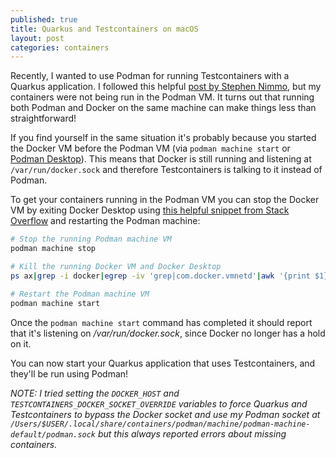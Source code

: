 ```yaml
---
published: true
title: Quarkus and Testcontainers on macOS
layout: post
categories: containers
---
```


Recently, I wanted to use Podman for running Testcontainers with a Quarkus application. I followed this helpful [post by Stephen Nimmo](https://stephennimmo.com/using-podman-with-quarkus-and-testcontainers-on-macos/), but my containers were not being run in the Podman VM. It turns out that running both Podman and Docker on the same machine can make things less than straightforward!

If you find yourself in the same situation it's probably because you started the Docker VM before the Podman VM (via `podman machine start` or [Podman Desktop](https://podman-desktop.io/)). This means that Docker is still running and listening at `/var/run/docker.sock` and therefore Testcontainers is talking to it instead of Podman. 

To get your containers running in the Podman VM you can stop the Docker VM by exiting Docker Desktop using [this helpful snippet from Stack Overflow](https://stackoverflow.com/a/68549332) and restarting the Podman machine:

```bash
# Stop the running Podman machine VM
podman machine stop

# Kill the running Docker VM and Docker Desktop
ps ax|grep -i docker|egrep -iv 'grep|com.docker.vmnetd'|awk '{print $1}'|xargs kill

# Restart the Podman machine VM
podman machine start
```

Once the `podman machine start` command has completed it should report that it's listening on */var/run/docker.sock*, since Docker no longer has a hold on it.

You can now start your Quarkus application that uses Testcontainers, and they'll be run using Podman!

*NOTE: I tried setting the `DOCKER_HOST` and `TESTCONTAINERS_DOCKER_SOCKET_OVERRIDE` variables to force Quarkus and Testcontainers to bypass the Docker socket and use my Podman socket at `/Users/$USER/.local/share/containers/podman/machine/podman-machine-default/podman.sock` but this always reported errors about missing containers.*

